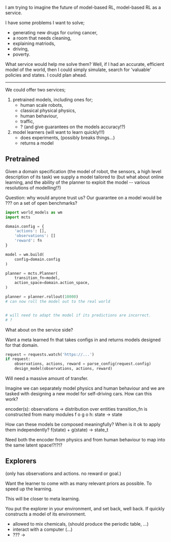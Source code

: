 I am trying to imagine the future of model-based RL, model-based RL as a service.

I have some problems I want to solve;
- generating new drugs for curing cancer,
- a room that needs cleaning,
- explaining matriods,
- driving,
- poverty.

What service would help me solve them? Well, if I had an accurate, efficient model of
the world, then I could simply simulate, search for 'valuable' policies and states. I could plan ahead.

***

We could offer two services;

1. pretrained models, including ones for;
    - human scale robots,
    - classical physical physics,
    - human behaviour,
    - traffic,
    - ?
    (and give guarantees on the models accuracy!?)
2. model learners (will want to learn quickly!!!)
    - does experiments, (possibly breaks things...)
    - returns a model

## Pretrained

Given a domain specification (the model of robot, the sensors, a high level description of its task)
we supply a model tailored to
(but what about online learning, and the ability of the planner to exploit the model -- various resolutions of modelling!?)


Question: why would anyone trust us? Our guarantee on a model would be ??? on a set of open benchmarks?

```python
import world_models as wm
import mcts

domain.config = {
    'actions': [],
    'observations': []
    'reward': fn
}

model = wm.build(
    config=domain.config
)

planner = mcts.Planner(
    transition_fn=model,
    action_space=domain.action_space,
)

planner = planner.rollout(10000)
# can now roll the model out to the real world


# will need to adapt the model if its predictions are incorrect.
# ?
```

What about on the service side?

Want a meta learned fn that takes configs in and returns models designed
for that domain.


```python
request = requests.watch('https://...')
if request:
    observations, actions, reward = parse_config(request.config)
    design_model(observations, actions, reward)
```

Will need a massive amount of transfer.

Imagine we can separately model physics and human behaviour and we are tasked with designing
a new model for self-driving cars. How can this work?

encoder(s): observations -> distribution over entities
transition_fn is constructed from many modules
f o g o h: state -> state

How can these models be composed meaningfully?
When is it ok to apply them independently?
f(state) + g(state) -> state_t

Need both the encoder from physics and from human behaviour to map into the same latent space!?!?!?

## Explorers

(only has observations and actions. no reward or goal.)

Want the learner to come with as many relevant priors as possible. To speed up the learning.

This will be closer to meta learning.

You put the explorer in your environment, and set back, well back. If quickly constructs a model of its environment.

- allowed to mix chemicals, (should produce the periodic table, ...)
- interact with a computer (...)
- ??? ->
